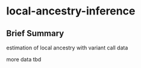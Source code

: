 # local-ancestry-inference

## Brief Summary

estimation of local ancestry with variant call data

more data tbd
